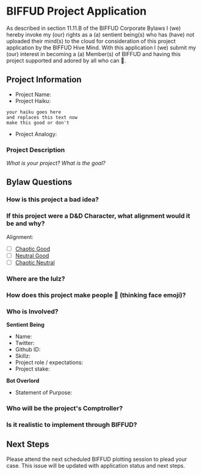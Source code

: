 # BIFFUD Project Application
As described in section 11.11.B of the BIFFUD Corporate Bylaws I (we) hereby invoke my (our) rights as a (a) sentient being(s) who has (have) not uploaded their mind(s) to the cloud for consideration of this project application by the BIFFUD Hive Mind. With this application I (we) submit my (our) interest in becoming a (a) Member(s) of BIFFUD and having this project supported and adored by all who can 🤔.

## Project Information
- Project Name: 
- Project Haiku: 
```
your haiku goes here  
and replaces this text now  
make this good or don't  
```
- Project Analogy:

### Project Description
*What is your project? What is the goal?*

## Bylaw Questions

### How is this project a bad idea?

### If this project were a D&D Character, what alignment would it be and why?
Alignment:
- [ ] [Chaotic Good](http://easydamus.com/chaoticgood.html)
- [ ] [Neutral Good](http://easydamus.com/neutralgood.html)
- [ ] [Chaotic Neutral](http://easydamus.com/chaoticneutral.html)

### Where are the lulz?

### How does this project make people 🤔 (thinking face emoji)?

### Who is Involved?
**Sentient Being**
- Name: 
- Twitter: 
- Github ID:
- Skillz: 
- Project role / expectations: 
- Project stake: 

**Bot Overlord**
- Statement of Purpose: 

### Who will be the project's Comptroller?

### Is it realistic to implement through BIFFUD?

## Next Steps
Please attend the next scheduled BIFFUD plotting session to plead your case.
This issue will be updated with application status and next steps.
